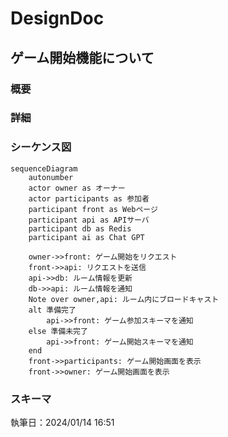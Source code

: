 # DesignDoc

## ゲーム開始機能について

### 概要

### 詳細

### シーケンス図

```mermaid
sequenceDiagram
    autonumber
    actor owner as オーナー
    actor participants as 参加者
    participant front as Webページ
    participant api as APIサーバ
    participant db as Redis
    participant ai as Chat GPT

    owner->>front: ゲーム開始をリクエスト
    front->>api: リクエストを送信
    api->>db: ルーム情報を更新
    db->>api: ルーム情報を通知
    Note over owner,api: ルーム内にブロードキャスト
    alt 準備完了
        api->>front: ゲーム参加スキーマを通知
    else 準備未完了
        api->>front: ゲーム開始スキーマを通知
    end
    front->>participants: ゲーム開始画面を表示
    front->>owner: ゲーム開始画面を表示
```

### スキーマ

執筆日：2024/01/14 16:51
